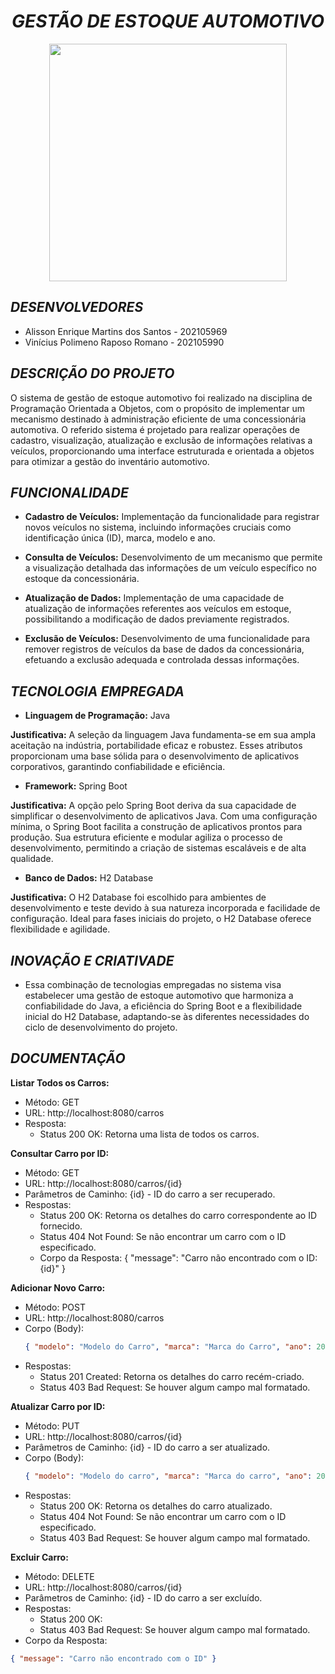 <div align="center"> 
  
# *GESTÃO DE ESTOQUE AUTOMOTIVO*

</div>


<div align="center">
<img src="https://github.com/ViniRomano/Estoque_automotivo/assets/125411730/eeaa21b7-cafb-4a95-abb0-5802804713e8" width="380px" />
</div>


## *DESENVOLVEDORES*

- Alisson Enrique Martins dos Santos - 202105969
- Vinícius Polimeno Raposo Romano - 202105990

## *DESCRIÇÃO DO PROJETO*

O sistema de gestão de estoque automotivo foi realizado na disciplina de Programação Orientada a Objetos, com o propósito de implementar um mecanismo destinado à administração eficiente de uma concessionária automotiva. O referido sistema é projetado para realizar operações de cadastro, visualização, atualização e exclusão de informações relativas a veículos, proporcionando uma interface estruturada e orientada a objetos para otimizar a gestão do inventário automotivo.


## *FUNCIONALIDADE*

- **Cadastro de Veículos:** Implementação da funcionalidade para registrar novos veículos no sistema, incluindo informações cruciais como identificação única (ID), marca, modelo e ano.

- **Consulta de Veículos:** Desenvolvimento de um mecanismo que permite a visualização detalhada das informações de um veículo específico no estoque da concessionária.

- **Atualização de Dados:** Implementação de uma capacidade de atualização de informações referentes aos veículos em estoque, possibilitando a modificação de dados previamente registrados.

- **Exclusão de Veículos:** Desenvolvimento de uma funcionalidade para remover registros de veículos da base de dados da concessionária, efetuando a exclusão adequada e controlada dessas informações.


## *TECNOLOGIA EMPREGADA*

- **Linguagem de Programação:** Java

**Justificativa:** A seleção da linguagem Java fundamenta-se em sua ampla aceitação na indústria, portabilidade eficaz e robustez. Esses atributos proporcionam uma base sólida para o desenvolvimento de aplicativos corporativos, garantindo confiabilidade e eficiência.

- **Framework:** Spring Boot

**Justificativa:** A opção pelo Spring Boot deriva da sua capacidade de simplificar o desenvolvimento de aplicativos Java. Com uma configuração mínima, o Spring Boot facilita a construção de aplicativos prontos para produção. Sua estrutura eficiente e modular agiliza o processo de desenvolvimento, permitindo a criação de sistemas escaláveis e de alta qualidade.

- **Banco de Dados:** H2 Database

**Justificativa:** O H2 Database foi escolhido para ambientes de desenvolvimento e teste devido à sua natureza incorporada e facilidade de configuração. Ideal para fases iniciais do projeto, o H2 Database oferece flexibilidade e agilidade.

## *INOVAÇÃO E CRIATIVADE*

- Essa combinação de tecnologias empregadas no sistema visa estabelecer uma gestão de estoque automotivo que harmoniza a confiabilidade do Java, a eficiência do Spring Boot e a flexibilidade inicial do H2 Database, adaptando-se às diferentes necessidades do ciclo de desenvolvimento do projeto.

## *DOCUMENTAÇÃO*

**Listar Todos os Carros:**
- Método: GET
- URL: http://localhost:8080/carros
- Resposta:
  - Status 200 OK: Retorna uma lista de todos os carros.

**Consultar Carro por ID:**
- Método: GET
- URL: http://localhost:8080/carros/{id}
- Parâmetros de Caminho: {id} - ID do carro a ser recuperado.
- Respostas:
  - Status 200 OK: Retorna os detalhes do carro correspondente ao ID fornecido.
  - Status 404 Not Found: Se não encontrar um carro com o ID especificado.
  - Corpo da Resposta: { "message": "Carro não encontrado com o ID: {id}" }

**Adicionar Novo Carro:**
- Método: POST
- URL: http://localhost:8080/carros
- Corpo (Body):
  ```json
  { "modelo": "Modelo do Carro", "marca": "Marca do Carro", "ano": 2022 }

- Respostas:
  - Status 201 Created: Retorna os detalhes do carro recém-criado.
  - Status 403 Bad Request: Se houver algum campo mal formatado.
 
**Atualizar Carro por ID:**

- Método: PUT
- URL: http://localhost:8080/carros/{id}
- Parâmetros de Caminho: {id} - ID do carro a ser atualizado.
- Corpo (Body):
  ```json
  { "modelo": "Modelo do carro", "marca": "Marca do carro", "ano": 2023 };

- Respostas:
  - Status 200 OK: Retorna os detalhes do carro atualizado.
  - Status 404 Not Found: Se não encontrar um carro com o ID especificado.
  - Status 403 Bad Request: Se houver algum campo mal formatado.

**Excluir Carro:**

- Método: DELETE
- URL: http://localhost:8080/carros/{id}
- Parâmetros de Caminho: {id} - ID do carro a ser excluído.
- Respostas:
  - Status 200 OK:
  - Status 403 Bad Request: Se houver algum campo mal formatado.
- Corpo da Resposta:
```json
{ "message": "Carro não encontrado com o ID" }
